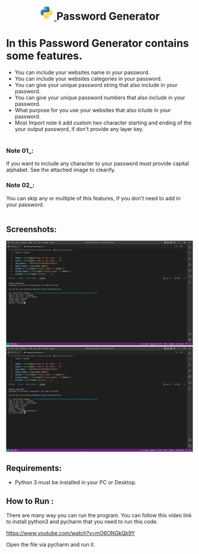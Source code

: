 <h1 align="center"><a href="https://www.python.org" target="_blank"> <img src="https://raw.githubusercontent.com/devicons/devicon/master/icons/python/python-original.svg" alt="python-projects" width="40" height="40"/> </a>Password Generator</h1>

# In this Password Generator contains some features.

* You can include your websites name in your password.
* You can include your websites categories in your password.
* You can give your unique password string that also include in your password.
* You can give your unique password numbers that also include in your password.
* What purpose for you use your websites that also iclude in your password.
* Most Import note it add custom two character starting and ending of the your output password, if don't provide any layer key.<br><br>



### Note 01_:
If you want to include any character to your password must provide capital alphabet. See the attached image to clearify. <br>

### Note 02_:
You can skip any or multiple of this features, If you don't need to add in your password. <br><br>

## Screenshots:
<img src="./Screenshots/Screenshot1.png" width=800 />
<img src="./Screenshots/Screenshot2.png" width=800 />

## Requirements:

* Python 3 must be installed in your PC or Desktop.

## How to Run :

There are many way you can run the program. You can follow this video link to install python3 and pycharm that you need to run this code.<br>

<a href>https://www.youtube.com/watch?v=mO6ONGkQk9Y</a><br>

Open the file via pycharm and run it.


